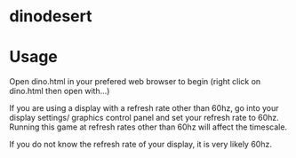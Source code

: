 # dinodesert

# Usage

Open dino.html in your prefered web browser to begin (right click on dino.html then open with...)

If you are using a display with a refresh rate other than 60hz, go into your
display settings/ graphics control panel and set your refresh rate to 60hz.
Running this game at refresh rates other than 60hz will affect the timescale.

If you do not know the refresh rate of your display, it is very likely 60hz.

